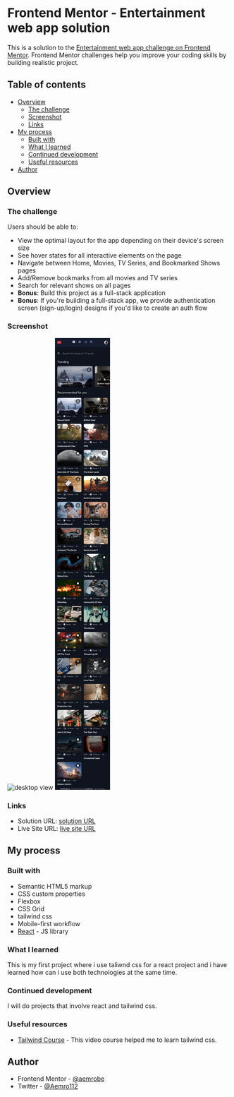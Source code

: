 # Frontend Mentor - Entertainment web app solution

This is a solution to the [Entertainment web app challenge on Frontend Mentor](https://www.frontendmentor.io/challenges/entertainment-web-app-J-UhgAW1X). Frontend Mentor challenges help you improve your coding skills by building realistic project.

## Table of contents

- [Overview](#overview)
  - [The challenge](#the-challenge)
  - [Screenshot](#screenshot)
  - [Links](#links)
- [My process](#my-process)
  - [Built with](#built-with)
  - [What I learned](#what-i-learned)
  - [Continued development](#continued-development)
  - [Useful resources](#useful-resources)
- [Author](#author)

## Overview

### The challenge

Users should be able to:

- View the optimal layout for the app depending on their device's screen size
- See hover states for all interactive elements on the page
- Navigate between Home, Movies, TV Series, and Bookmarked Shows pages
- Add/Remove bookmarks from all movies and TV series
- Search for relevant shows on all pages
- **Bonus**: Build this project as a full-stack application
- **Bonus**: If you're building a full-stack app, we provide authentication screen (sign-up/login) designs if you'd like to create an auth flow

### Screenshot

![desktop view](./public/images/solution-screenshot/environment-web-app-challenge-desktop-view.png)
![mobile view](./public/images/solution-screenshot/entertainment-web-app-challenge-mobile-view.png)

### Links

- Solution URL: [solution URL](https://your-solution-url.com)
- Live Site URL: [live site URL](https://entertainment-web-app-aebek.netlify.app/)

## My process

### Built with

- Semantic HTML5 markup
- CSS custom properties
- Flexbox
- CSS Grid
- tailwind css
- Mobile-first workflow
- [React](https://reactjs.org/) - JS library

### What I learned

This is my first project where i use taliwnd css for a react project and i have learned how can i use both technologies at the same time.

### Continued development

I will do projects that involve react and tailwind css.

### Useful resources

- [Tailwind Course](https://www.udemy.com/course/tailwind-from-scratch/?srsltid=AfmBOorB0k2lGqnXcsqMtni5U2Wc1kFe5Iszi0G3g_LnCLPrbSbLcWTD) - This video course helped me to learn tailwind css.

## Author

- Frontend Mentor - [@aemrobe](https://www.frontendmentor.io/profile/aemrobe)
- Twitter - [@Aemro112](https://www.twitter.com/Aemro112)
